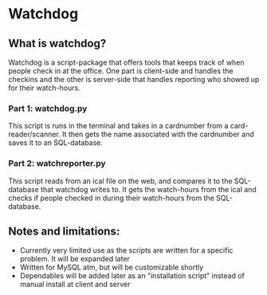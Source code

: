 Watchdog
========

## What is watchdog?

Watchdog is a script-package that offers tools that keeps track of when people check in at the office. One part is client-side and handles the checkins and the other is server-side that handles reporting who showed up for their watch-hours.

### Part 1: watchdog.py

This script is runs in the terminal and takes in a cardnumber from a card-reader/scanner. It then gets the name associated with the cardnumber and saves it to an SQL-database.

### Part 2: watchreporter.py

This script reads from an ical file on the web, and compares it to the SQL-database that watchdog writes to. It gets the watch-hours from the ical and checks if people checked in during their watch-hours from the SQL-database.

## Notes and limitations:
- Currently very limited use as the scripts are written for a specific problem. It will be expanded later
- Written for MySQL atm, but will be customizable shortly
- Dependables will be added later as an "installation script" instead of manual install at client and server
